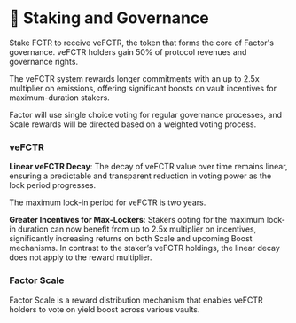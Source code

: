 # 🌿 Staking and Governance

Stake FCTR to receive veFCTR, the token that forms the core of Factor's governance. veFCTR holders gain 50% of protocol revenues and governance rights.&#x20;

The veFCTR system rewards longer commitments with an up to 2.5x multiplier on emissions, offering significant boosts on vault incentives for maximum-duration stakers.

Factor will use single choice voting for regular governance processes, and Scale rewards will be directed based on a weighted voting process.

### veFCTR

**Linear veFCTR Decay**: The decay of veFCTR value over time remains linear, ensuring a predictable and transparent reduction in voting power as the lock period progresses.&#x20;

The maximum lock-in period for veFCTR is two years.

**Greater Incentives for Max-Lockers**: Stakers opting for the maximum lock-in duration can now benefit from up to 2.5x multiplier on incentives, significantly increasing returns on both Scale and upcoming Boost mechanisms. In contrast to the staker’s veFCTR holdings, the linear decay does not apply to the reward multiplier.

### Factor Scale

Factor Scale is a reward distribution mechanism that enables veFCTR holders to vote on yield boost across various vaults.&#x20;

